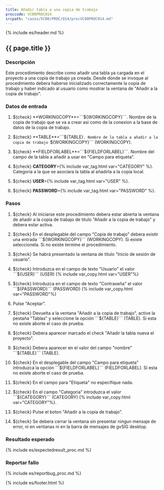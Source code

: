 ```yaml
---
title: Añadir tabla a una copia de trabajo
proccode: VC00PROC014
srcpath: "casos/VC00/PROC/014/procVC00PROC014.md"
---
```


{% include es/header.md %}

## {{ page.title }}

### Descripción

Este procedimiento describe como añadir una tabla ya cargada en el proyecto
a una copia de trabajo ya creada. Desde donde se invoque al procedimiento debera
haberse inicializado correctamente la copia de trabajo y haber indicado al usuario
como mostrar la ventana de "Añadir a la copia de trabajo".

### Datos de entrada

1. ${check} **WORKINGCOPY**=```${WORKINGCOPY}```. Nombre de la copia de trabajo que se va a crear asi como 
   de la conexion a la base de datos de la copia de trabajo. 

1. ${check} **TABLE**=```${TABLE}```. Nombre de la tabla a añadir a la copia de trabajo ```${WORKINGCOPY}``` (WORKINGCOPY).

1. ${check} **FIELDFORLABEL**=```${FIELDFORLABEL}```. Nombre del campo de la tabla a añadir
   a usar en "Campo para etiqueta". 

1. ${check} **CATEGORY**={% include var_tag.html var="CATEGORY" %}. Categoria a la que se asociara la tabla al 
   añadirla a la copia local. 

1. ${check} **USER**={% include var_tag.html var="USER" %}.

1. ${check} **PASSWORD**={% include var_tag.html var="PASSWORD" %}.

### Pasos

1. ${check} Al iniciarse este procedimiento debera estar abierta la ventana de añadir a la copia de 
   trabajo de titulo "Añadir a la copia de trabajo" y debera estar activa.

2. ${check} En el desplegable del campo "Copia de trabajo" debera existir una 
   entrada ```${WORKINGCOPY}``` (WORKINGCOPY). Si existe seleccionela. Si no existe
   termine el procedimiento.
   
3. ${check} Se habrá presentado la ventana de título "Inicio de sesión de usuario".

4. ${check} Introduzca en el campo de texto "Usuario" el valor ```${USER}``` (USER) {% include var_copy.html var="USER"%}
 
6. ${check} Introduzca en el campo de texto "Contraseña" el valor ```${PASSWORD}``` (PASSWORD) {% include var_copy.html var="PASSWORD"%}

7. Pulse "Aceptar".

5. ${check} Devuelta a la ventana "Añadir a la copia de trabajo", active la pestaña "Tablas" y seleccione
    la opción ```${TABLE}``` (TABLE). Si esta no existe aborte el caso de prueba.

6. ${check} Debera aparecer marcado el check "Añadir la tabla nueva el proyecto".

7. ${check} Debera aparecer en el valor del campo "nombre" ```${TABLE}``` (TABLE).

8. ${check} En el desplegable del  campo "Campo para etiqueta" introduzca 
   la opción ```${FIELDFORLABEL}``` (FIELDFORLABEL). 
   Si esta no existe aborte el caso de prueba.

9. ${check} En el campo para "Etiqueta" no especifique nada.

10. ${check} En el campo "Categoria" introduzca el valor ```${CATEGORY}``` (CATEGORY) {% include var_copy.html var="CATEGORY"%}.

11. ${check} Pulse el boton "Añadir a la copia de trabajo".

12. ${check} Se debera cerrar la ventana sin presentar ningun mensaje de error,
    ni en ventanas ni en la barra de mensajes de gvSIG desktop.

### Resultado esperado

{% include es/expectedresult_proc.md %}

### Reportar fallo

{% include es/reportbug_proc.md %}

{% include es/footer.html %}
